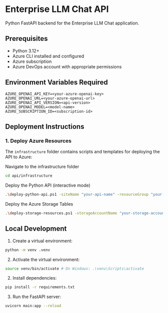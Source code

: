 # Enterprise LLM Chat API

Python FastAPI backend for the Enterprise LLM Chat application.

## Prerequisites

- Python 3.12+
- Azure CLI installed and configured
- Azure subscription
- Azure DevOps account with appropriate permissions

## Environment Variables Required

```env
AZURE_OPENAI_API_KEY=<your-azure-openai-key>
AZURE_OPENAI_URL=<your-azure-openai-url>
AZURE_OPENAI_API_VERSION=<api-version>
AZURE_OPENAI_MODEL=<model-name>
AZURE_SUBSCRIPTION_ID=<subscription-id>
```

## Deployment Instructions

### 1. Deploy Azure Resources

The `infrastructure` folder contains scripts and templates for deploying the API to Azure:

Navigate to the infrastructure folder

```bash
cd api/infrastructure
```

Deploy the Python API (interactive mode)

```bash
.\deploy-python-api.ps1 -siteName "your-api-name" -resourceGroup "your-resource-group-name"
```

Deploy the Azure Storage Tables

```bash
.\deploy-storage-resources.ps1 -storageAccountName "your-storage-account-name" -resourceGroup "your-resource-group-name"
```

## Local Development

1. Create a virtual environment:

```bash
python -m venv .venv
```

2. Activate the virtual environment:

```bash
source venv/bin/activate # On Windows: .\venv\Scripts\activate
```

2. Install dependencies:

```bash
pip install -r requirements.txt
```

3. Run the FastAPI server:

```bash
uvicorn main:app --reload
```

